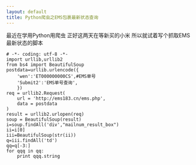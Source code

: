 ```yaml
---
layout: default
title: Python爬虫之EMS包裹最新状态查询
---
```

最近在学用Python用爬虫 正好这两天在等新买的小米 所以就试着写个抓取EMS最新状态的脚本

	# -*- coding: utf-8 -*-
	import urllib,urllib2
	from bs4 import BeautifulSoup
	postdata=urllib.urlencode({
	    'wen':'ET000000000CS',#EMS单号
	    'Submit2':'EMS单号查询',
	    })
	req = urllib2.Request(
	    url = 'http://ems183.cn/ems.php',
	    data = postdata
	)
	result = urllib2.urlopen(req)
	soup = BeautifulSoup(result)
	i=soup.findAll('div',"mailnum_result_box")
	ii=i[0]
	iii=BeautifulSoup(str(ii))
	q=iii.findAll('td')
	qq=q[-3:]
	for qqq in qq:
	    print qqq.string